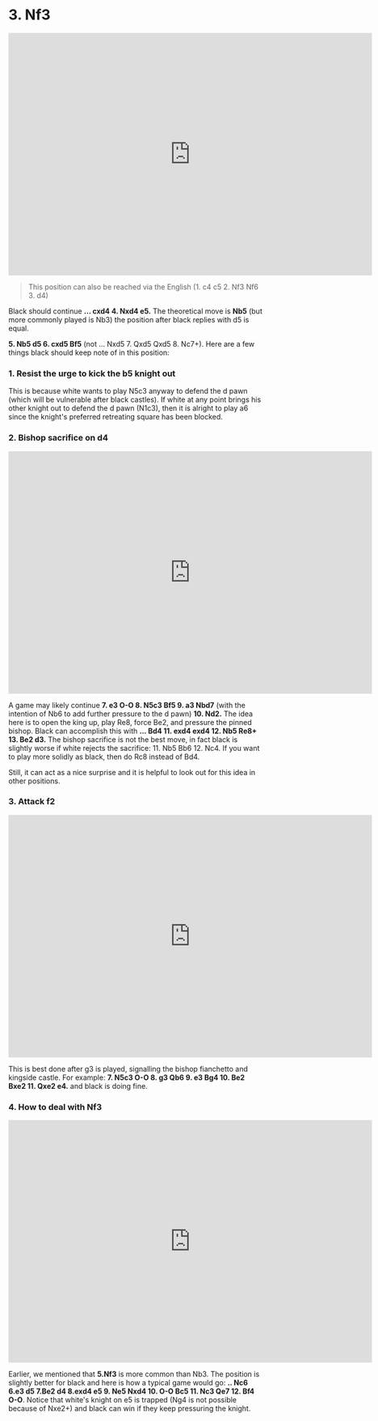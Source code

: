 # 3. Nf3

<iframe src="https://lichess.org/analysis/rnbqkb1r/pp1ppppp/5n2/2p5/2PP4/5N2/PP2PPPP/RNBQKB1R_b_KQkq_-_0_1?color=black" 
width="720" height="480" frameborder="0" allowfullscreen></iframe>

> This position can also be reached via the English (1. c4 c5 2. Nf3 Nf6 3. d4)

Black should continue **... cxd4 4. Nxd4 e5.** The theoretical move is **Nb5** (but more commonly played is Nb3) the position after black replies with d5 is equal.

**5\. Nb5 d5 6. cxd5 Bf5** (not ... Nxd5 7. Qxd5 Qxd5 8. Nc7+). Here are a few things black should keep note of in this position:

### 1. Resist the urge to kick the b5 knight out

This is because white wants to play N5c3 anyway to defend the d pawn (which will be vulnerable after black castles). If white at any point brings his other knight out to defend the d pawn (N1c3), then it is alright to play a6 since the knight's preferred retreating square has been blocked.

### 2. Bishop sacrifice on d4

<iframe src="https://lichess.org/analysis/rnbqk2r/pp3ppp/5n2/1NbPp3/8/8/PP2PPPP/RNBQKB1R_w_KQkq_-_1_7?color=black" 
width="720" height="480" frameborder="0" allowfullscreen></iframe>

A game may likely continue **7. e3 O-O 8. N5c3 Bf5 9. a3 Nbd7** (with the intention of Nb6 to add further pressure to the d pawn) **10. Nd2.** The idea here is to open the king up, play Re8, force Be2, and pressure the pinned bishop. Black can accomplish this with **... Bd4 11. exd4 exd4 12. Nb5 Re8+ 13. Be2 d3.** The bishop sacrifice is not the best move, in fact black is slightly worse if white rejects the sacrifice: 11. Nb5 Bb6 12. Nc4. If you want to play more solidly as black, then do Rc8 instead of Bd4.

Still, it can act as a nice surprise and it is helpful to look out for this idea in other positions.

### 3. Attack f2

<iframe src="https://lichess.org/analysis/rnbqk2r/pp3ppp/5n2/1NbPp3/8/8/PP2PPPP/RNBQKB1R_w_KQkq_-_1_7?color=black" 
width="720" height="480" frameborder="0" allowfullscreen></iframe>

This is best done after g3 is played, signalling the bishop fianchetto and kingside castle. For example: **7. N5c3 O-O 8. g3 Qb6 9. e3 Bg4 10. Be2 Bxe2 11. Qxe2 e4.** and black is doing fine.

### 4. How to deal with Nf3

<iframe src="https://lichess.org/analysis/rnbqkb1r/pp1p1ppp/5n2/4p3/2PN4/8/PP2PPPP/RNBQKB1R w KQkq - 0 5?color=black" 
width="720" height="480" frameborder="0" allowfullscreen></iframe>

Earlier, we mentioned that **5.Nf3** is more common than Nb3. The position is slightly better for black and here is how a typical game would go: **.. Nc6 6.e3 d5 7.Be2 d4 8.exd4 e5 9. Ne5 Nxd4 10. O-O Bc5 11. Nc3 Qe7 12. Bf4 O-O**. Notice that white's knight on e5 is trapped (Ng4 is not possible because of Nxe2+) and black can win if they keep pressuring the knight.